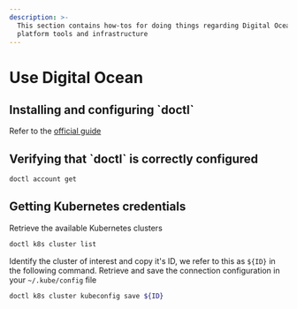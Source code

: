 ```yaml
---
description: >-
  This section contains how-tos for doing things regarding Digital Ocean
  platform tools and infrastructure
---
```


# Use Digital Ocean

## Installing and configuring \`doctl\`

Refer to the [official guide](https://docs.digitalocean.com/reference/doctl/how-to/install/)

## Verifying that \`doctl\` is correctly configured

```bash
doctl account get
```

## Getting Kubernetes credentials

Retrieve the available Kubernetes clusters

```bash
doctl k8s cluster list
```

Identify the cluster of interest and copy it's ID, we refer to this as `${ID}` in the following command. Retrieve and save the connection configuration in your `~/.kube/config` file

```bash
doctl k8s cluster kubeconfig save ${ID}
```



